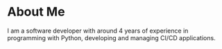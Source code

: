 # About Me
I am a software developer with around 4 years of experience in programming with Python, developing and managing CI/CD applications. 
